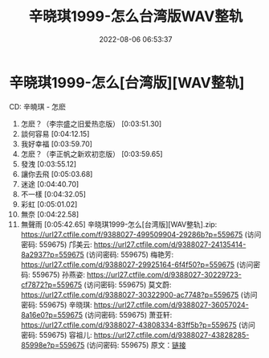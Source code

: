 ﻿---
title: 辛晓琪1999-怎么台湾版WAV整轨
date: 2022-08-06 06:53:37
categories: WAV车载音乐、镜像
tags: 华语中文
---
# 辛晓琪1999-怎么[台湾版][WAV整轨]

CD: 辛曉琪 - 怎麽
01. 怎麽？（李宗盛之旧爱热恋版） [0:03:51.30]
02. 談何容易 [0:04:12.15]
03. 我好幸福 [0:03:59.70]
04. 怎麽？（李正帆之新欢初恋版） [0:03:59.65]
05. 發洩 [0:03:55.12]
06. 讓你去飛 [0:05:03.68]
07. 迷途 [0:04:40.70]
08. 不一樣 [0:04:32.05]
09. 彩虹 [0:05:01.02]
10. 無奈 [0:04:22.58]
11. 無聲雨 [0:05:42.65]
辛晓琪1999-怎么[台湾版][WAV整轨].zip: https://url27.ctfile.com/f/9388027-499509904-29286b?p=559675
(访问密码: 559675)
邝美云: https://url27.ctfile.com/d/9388027-24135414-8a2937?p=559675
(访问密码: 559675)
梅艳芳: https://url27.ctfile.com/d/9388027-29925164-6f4f50?p=559675
(访问密码: 559675)
孙燕姿: https://url27.ctfile.com/d/9388027-30229723-cf7872?p=559675
(访问密码: 559675)
莫文蔚: https://url27.ctfile.com/d/9388027-30322900-ac7748?p=559675
(访问密码: 559675)
辛晓琪: https://url27.ctfile.com/d/9388027-36057024-8a16e0?p=559675
(访问密码: 559675)
萧亚轩: https://url27.ctfile.com/d/9388027-43808334-83ff5b?p=559675
(访问密码: 559675)
容祖儿: https://url27.ctfile.com/d/9388027-43828285-85998e?p=559675
(访问密码: 559675)
原文：[链接](https://blog.sina.com.cn/s/blog_1647c7e7601030ypx.html)